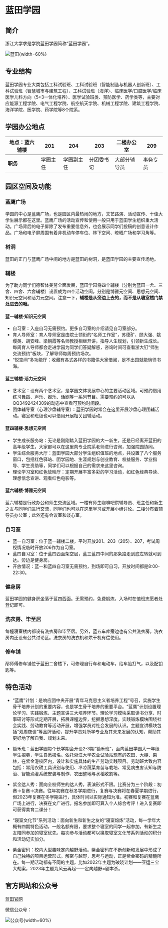 # 蓝田学园

## 简介

浙江大学求是学院蓝田学园简称“蓝田学园”。

![蓝田](../assets/lantian/map-about-lantian.webp){width=60%}

## 专业结构

蓝田学园专业大类包括工科试验班、工科试验班（智能制造与机器人创新班）、工科试验班（智慧城市与建筑工程）、工科试验班（海洋）、临床医学/口腔医学/临床医学儿科方向（5+3一体化培养）、医学试验班类、预防医学、药学类等，主要对应能源工程学院、电气工程学院、航空航天学院、机械工程学院、建筑工程学院、海洋学院、医学院、药学院等8个院系。

## 学园办公地点

| 地点：蓝六辅楼   | 201     | 204        | 203         | 二楼办公室 |   209      |
| -------------- | -------- | ---------- | ---------- | ------------ | -------- |
| **职务**        | 学园主任  | 学园副主任  | 分团委书记  | 大部分辅导员  | 事务专员  |

## 园区空间及功能

### 蓝鹰广场

学园的中心是蓝鹰广场，也是园区内最热闹的地方，文艺路演、活动宣传、十佳大学生展示都在这里。蓝鹰广场的活动宣传和使用一般只用于蓝田学生组织重大活动。广场背后的电子屏除了发布重要信息外，也会展示同学们投稿的创意设计作品。广场和电子屏周围有着非机动车停车位、林下空间、晾晒广场和学习角等。

### 树洞

蓝田的正门与蓝鹰广场中间的地方是蓝田的树洞，是蓝田学园的主要宣传场地。

### 辅楼

为了助力同学们德智体美劳全面发展，蓝田学园将四个辅楼（分别为蓝田一舍、三舍、四舍、六舍辅楼）设置成为四个活动空间，分别是博雅元空间、思想元空间、知识元空间和活力元空间。注意一下，**辅楼是从旁边上去的，而不是从寝室楼门禁处进去的哦。**

#### 蓝一辅楼·知识元空间

- 自习室：入座自习无需预约。更多自习室的介绍请见自习室部分。
- 育人导师室：育人导师室是由院士领衔的“名师工作室”，苏德矿、顾大强、姚缨英、胡安峰、梁朝霞等名师教授相继开讲，指导人生规划，引领新生成长。每周育人导师都会走进学园为同学们答疑解惑，咨询时间可查看浙大钉“师生交流预约”板块，了解导师每周预约场次。
- “悦空间”多功能厅：收藏有各式各样的书籍供大家借阅，足不出园就能徜徉书海。

#### 蓝三辅楼·活力元空间

- 艺术室：设有两个艺术室，是学园文体发展中心的主要活动区域。可预约借用练习舞蹈、声乐、器乐、话剧等一系列节目。需要预约的可以从QQ3492424309的动态中查看可预约时间段。
- 团体辅导室（心理沙盘辅导室）：蓝田学园时常会在这里开展沙盘心理团辅活动。寝室和班级也可以借用开展相关团辅活动。

#### 蓝四辅楼·思想元空间

- 学生成长服务站：无论是刚刚踏入蓝田学园的大一新生，还是已经离开蓝田的高年级学生，大家都可以在这里向专业院系老师进行咨询，加强院园协同。
- 学生综合服务大厅：蓝田学园大部分学生组织值班的地点，共设置了八个服务窗口，包括红色驿站、团学园地、生涯规划与创业教育、权益服务、学业指导、学生资助等，同学们可以根据自己的需求来这里咨询。
- 理论学习室和红色放映厅：定期开展丰富多彩的学习活动，如红色经典导读、理想信念宣讲、观看红色电影等。

#### 蓝六辅楼·博雅元空间

蓝六辅楼是行政办公和师生交流区域。一楼有师生咖啡吧供辅导员、班主任和新生之友与同学们进行交流，同学们也可以在这里学习或开展小组讨论。二楼分布着辅导员办公室；此外还有会议室和谈心室。

### 自习室

- 蓝一自习室：位于蓝一辅楼二楼，平时开放201、203（205）、207，考试周视情况临时开放206作为自习室。
- 蓝四自习室：位于蓝四西面架空层，蓝三蓝四中间的那条路走到底左转就可到达。旁边是健身房。
- 开放情况：蓝一和蓝四自习室无需预约，到场即可自习，开放时间都是8:00-22:30。

### 健身房

蓝田学园的健身房坐落于蓝四西面。无需预约，免费锻炼，入场时在值班志愿者处登记即可。

### 洗衣房、毕至居

每幢寝室楼内都设有洗衣房和毕至居。另外，蓝五车库旁边也有公共洗衣房。洗衣房内还设有公共讨论区。洗衣房的洗衣机和烘干机有偿使用。

### 修车铺

邴师傅修车铺位于蓝田二舍楼下，可修理自行车和电动车，给车胎打气，以及配钥匙等。

## 特色活动

- “蓝鹰”计划：是响应团中央开展“青年马克思主义者培养工程”号召，实施学生骨干培养计划的重要内容，也是学生骨干培养的重要平台。“蓝鹰”计划设置理论学习、实践锻炼、主题宣讲三大培养环节。理论学习模块采取读书分享、时事研讨等形式定期开展，拓展课程边界，挖掘思想深度。实践锻炼模块围绕社会实践、劳动教育等活动开展，增强学员对社会发展的认识。主题宣讲模块包括“双周夜谈”等品牌活动，提升学员对所学专业及其未来发展的认知，帮助其更好地了解自我、规划未来。

- 锄禾班：蓝田学园每个长学期会开设2-3期“锄禾班”，面向蓝田学园大一年级学生招募，学生自愿报名。依托浙江大学农业试验站现有的农田、大棚、果林，在紫金港校区内，设计和实施具体的生产劳动实践项目。劳动班大致内容包括：常用农耕工具识别与使用、冷凉蔬菜育苗与栽培、常见病虫害认知与防治、智能滴灌系统安装与制作、农田整地与水稻收割等。

- 紫金达人秀：面向全校师生的达人秀，表演形式不限。比赛分为三个阶段：初赛→复赛→决赛。往年初赛在秋冬学期进行，复赛与决赛将在春夏学期进行，但2023年复赛在冬学期进行，具体时间以实际通知为准。初赛和复赛在蓝鹰广场上进行，决赛在文广进行。报名参加即可算入个人综合考评！进入复赛即可获得美育二课分！

- “寝室文化节”系列活动：面向新生和新生之友的“寝室熔炼”活动，每一学年大概有四期特色活动，一般名额有限，要求整个寝室的同学一起参加，有新生之友陪同参加的寝室优先。每次参与活动都可以换取寝室文化节系列活动的积分和活动记实加分。

- 紫金密码：校内大型趣味定向越野活动。紫金密码在不断创新和发展中形成了自己独特的项目运营形式。解密与越野，思考与运动，正是紫金密码的精髓所在。每一期活动都有不同的主题，比如2022年主题为破晓计划——亚运三宝大劫案，2023年主题为风云再起——定向越野×剧本杀。

## 官方网站和公众号

[蓝田官网](https://lantian.zju.edu.cn)

微信公众号：

![公众号](../assets/lantian/QRcodes-of-lantian.webp){width=60%}
